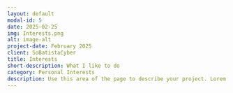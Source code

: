 ```yaml
---
layout: default
modal-id: 5
date: 2025-02-25
img: Interests.png
alt: image-alt
project-date: February 2025
client: SoBatistaCyber
title: Interests
short-description: What I like to do 
category: Personal Interests
description: Use this area of the page to describe your project. Lorem ipsum dolor sit amet, consectetur adipisicing elit. Mollitia neque assumenda ipsam nihil, molestias magnam, recusandae quos quis inventore quisquam velit asperiores, vitae? Reprehenderit soluta, eos quod consequuntur itaque. Nam.
---
```


